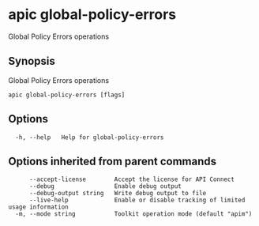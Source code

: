 # apic global-policy-errors

Global Policy Errors operations

## Synopsis

Global Policy Errors operations

```
apic global-policy-errors [flags]
```

## Options

```
  -h, --help   Help for global-policy-errors
```

## Options inherited from parent commands

```
      --accept-license        Accept the license for API Connect
      --debug                 Enable debug output
      --debug-output string   Write debug output to file
      --live-help             Enable or disable tracking of limited usage information
  -m, --mode string           Toolkit operation mode (default "apim")
```
